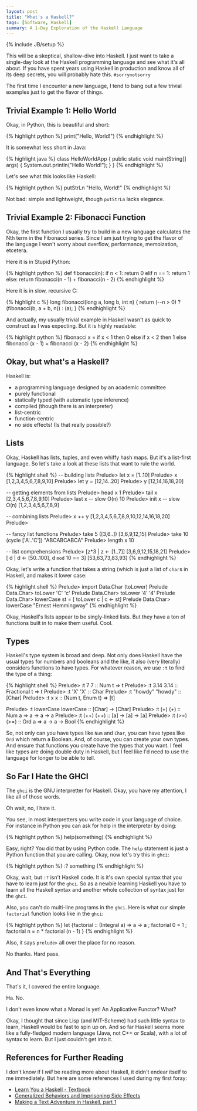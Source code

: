 ```yaml
---
layout: post
title: "What's a Haskell?"
tags: [Software, Haskell]
summary: A 1-Day Exploration of the Haskell Language
---
```

{% include JB/setup %}

This will be a skeptical, shallow-dive into Haskell. I just want to take a single-day look at the Haskell programming language and see what it's all about. If you have spent years using Haskell in production and know all of its deep secrets, you will probably hate this. `#sorrynotsorry`

The first time I encounter a new language, I tend to bang out a few trivial examples just to get the flavor of things.


## Trivial Example 1: Hello World

Okay, in Python, this is beautiful and short:

{% highlight python %}
print("Hello, World!")
{% endhighlight %}

It is somewhat less short in Java:

{% highlight java %}
class HelloWorldApp {
    public static void main(String[] args) {
        System.out.println("Hello World!");
    }
}
{% endhighlight %}

Let's see what this looks like Haskell:

{% highlight python %}
putStrLn "Hello, World!"
{% endhighlight %}

Not bad: simple and lightweight, though `putStrLn` lacks elegance.


## Trivial Example 2: Fibonacci Function

Okay, the first function I usually try to build in a new language calculates the Nth term in the Fibonacci series. Since I am just trying to get the flavor of the language I won't worry about overflow, performance, memoization, etcetera.

Here it is in Stupid Python:

{% highlight python %}
def fibonacci(n):
    if n < 1:
        return 0
    elif n == 1:
        return 1
    else:
        return fibonacci(n - 1) + fibonacci(n - 2)
{% endhighlight %}

Here it is in slow, recursive C:

{% highlight c %}
long fibonacci(long a, long b, int n) {
    return (--n > 0) ? (fibonacci(b, a + b, n)) : (a);
}
{% endhighlight %}

And actually, my usually trivial example in Haskell wasn't as quick to construct as I was expecting. But it is highly readable:

{% highlight python %}
fibonacci x =
  if x < 1
    then 0
    else if x < 2
           then 1
           else fibonacci (x - 1) + fibonacci (x - 2)
{% endhighlight %}


## Okay, but what's a Haskell?

Haskell is:

* a programming language designed by an academic committee
* purely functional
* statically typed (with automatic type inference)
* compiled (though there is an interpreter)
* list-centric
* function-centric
* no side effects! (Is that really possible?)


## Lists

Okay, Haskell has lists, tuples, and even whiffy hash maps. But it's a list-first language. So let's take a look at these lists that want to rule the world.

{% highlight shell %}
-- building lists
Prelude> let x = [1..10]
Prelude> x
[1,2,3,4,5,6,7,8,9,10]
Prelude> let y = [12,14..20]
Prelude> y
[12,14,16,18,20]

-- getting elements from lists
Prelude> head x
1
Prelude> tail x
[2,3,4,5,6,7,8,9,10]
Prelude> last x  -- slow O(n)
10
Prelude> init x  -- slow O(n)
[1,2,3,4,5,6,7,8,9]

-- combining lists
Prelude> x ++ y
[1,2,3,4,5,6,7,8,9,10,12,14,16,18,20]
Prelude> 

-- fancy list functions
Prelude> take 5 ([3,6..])
[3,6,9,12,15]
Prelude> take 10 (cycle ['A'..'C'])
"ABCABCABCA"
Prelude> length x
10

-- list comprehensions
Prelude> [z*3 | z <- [1..7]]
[3,6,9,12,15,18,21]
Prelude> [ d | d <- [50..100], d `mod` 10 == 3]
[53,63,73,83,93]
{% endhighlight %}

Okay, let's write a function that takes a string (which is just a list of `char`s in Haskell, and makes it lower case:

{% highlight shell %}
Prelude> import Data.Char (toLower)
Prelude Data.Char> toLower 'C'
'c'
Prelude Data.Char> toLower '4'
'4'
Prelude Data.Char> lowerCase st = [ toLower c | c <- st] 
Prelude Data.Char> lowerCase "Ernest Hemmingway"
{% endhighlight %}

Okay, Haskell's lists appear to be singly-linked lists. But they have a ton of functions built in to make them useful. Cool.

## Types

Haskell's type system is broad and deep. Not only does Haskell have the usual types for numbers and booleans and the like, it also (very literally) considers functions to have types. For whatever reason, we use `:t` to find the type of a thing:

{% highlight shell %}
Prelude> :t 7
7 :: Num t => t
Prelude> :t 3.14
3.14 :: Fractional t => t
Prelude> :t 'X'
'X' :: Char
Prelude> :t "howdy"
"howdy" :: [Char]
Prelude> :t x
x :: (Num t, Enum t) => [t]

Prelude> :t lowerCase
lowerCase :: [Char] -> [Char]
Prelude> :t (+)
(+) :: Num a => a -> a -> a
Prelude> :t (++)
(++) :: [a] -> [a] -> [a]
Prelude> :t (>=)
(>=) :: Ord a => a -> a -> Bool
{% endhighlight %}

So, not only can you have types like `Num` and `Char`, you can have types like `Ord` which return a Boolean. And, of course, you can create your own types. And ensure that functions you create have the types that you want. I feel like types are doing double duty in Haskell, but I feel like I'd need to use the language for longer to be able to tell.


## So Far I Hate the GHCI

The `ghci` is the GNU interpretter for Haskell. Okay, you have my attention, I like all of those words.

Oh wait, no, I hate it.

You see, in most interpretters you write code in your language of choice. For instance in Python you can ask for help in the interpreter by doing:

{% highlight python %}
help(something)
{% endhighlight %}

Easy, right?  You did that by using Python code. The `help` statement is just a Python function that you are calling. Okay, now let's try this in `ghci`:

{% highlight python %}
:? something
{% endhighlight %}

Okay, wait, but `:?` isn't Haskell code. It is it's own special syntax that you have to learn just for the `ghci`. So as a newbie learning Haskell you have to learn all the Haskell syntax and another whole collection of syntax just for the `ghci`.

Also, you can't do multi-line programs in the `ghci`. Here is what our simple `factorial` function looks like in the `ghci`:

{% highlight python %}
let {factorial :: (Integral a) => a -> a  ; factorial 0 = 1  ; factorial n = n * factorial (n - 1) }
{% endhighlight %}

Also, it says `prelude>` all over the place for no reason.

No thanks. Hard pass.


## And That's Everything

That's it, I covered the entire language.

Ha. No.

I don't even know what a Monad is yet!  An Applicative Functor?  What?

Okay, I thought that since Lisp (and MIT-Scheme) had such little syntax to learn, Haskell would be fast to spin up on. And so far Haskell seems more like a fully-fledged modern language (Java, not C++ or Scala), with a lot of syntax to learn. But I just couldn't get into it.


## References for Further Reading

I don't know if I *will* be reading more about Haskell, it didn't endear itself to me immediately. But here are some references I used during my first foray:

* [Learn You a Haskell - Textbook](http://learnyouahaskell.com/chapters)
* [Generalized Behaviors and Imprisoning Side Effects](https://whatthefunctional.wordpress.com/2018/03/04/modeling-generalized-behaviors-and-imprisoning-side-effects/)
* [Making a Text Adventure in Haskell, part 1](https://whatthefunctional.wordpress.com/2018/03/07/making-a-text-adventure-in-haskell-part-1/)
